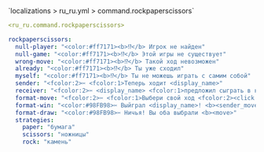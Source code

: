 <!--@include: @/parts/module/command/rockpaperscissors.md#title-->
<!--@include: @/parts/words.md#path--> `localizations > ru_ru.yml > command.rockpaperscissors`

<!--@include: @/parts/module/command/rockpaperscissors.md#explanation-->

<!--@include: @/parts/words.md#edit-->
```yaml
<ru_ru.command.rockpaperscissors>
```

<!--@include: @/parts/words.md#default-->
```yaml
rockpaperscissors:
  null-player: "<color:#ff7171><b>⁉</b> Игрок не найден"
  null-game: "<color:#ff7171><b>⁉</b> Этой игры не существует"
  wrong-move: "<color:#ff7171><b>⁉</b> Такой ход невозможен"
  already: "<color:#ff7171><b>⁉</b> Ты уже сходил"
  myself: "<color:#ff7171><b>⁉</b> Ты не можешь играть с самим собой"
  sender: "<fcolor:2>✂ <fcolor:1>Теперь ходит <display_name>"
  receiver: "<fcolor:2>✂ <display_name> <fcolor:1>предложил сыграть в камень-ножницы-бумага"
  format-move: "<fcolor:2>✂ <fcolor:1>Выбери свой ход <fcolor:2><click:run_command:\"/rps <target> rock <uuid>\">[🪨 камень]</click> <click:run_command:\"/rps <target> scissors <uuid>\">[✂ ножницы]</click> <click:run_command:\"/rps <target> paper <uuid>\">[🧻 бумага]</click>"
  format-win: "<color:#98FB98>✂ Выйграл <display_name>! <b><sender_move></b> на <b><receiver_move></b>"
  format-draw: "<color:#98FB98>✂ Ничья! Вы оба выбрали <b><move>"
  strategies:
    paper: "бумага"
    scissors: "ножницы"
    rock: "камень"
```

<!--@include: @/parts/module/command/rockpaperscissors.md#parameters-->
<!--@include: @/parts/module/command/rockpaperscissors.md#localization-->



